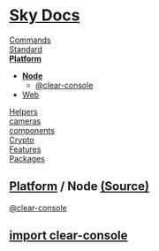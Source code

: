 <!--- This Node was auto-generated using "npx sky readme" --> 

# [Sky Docs](../../README.md)

[Commands](..%2F..%2F%5Fcommands%2FREADME.md)   
[Standard](..%2F..%2Fstandard%2FREADME.md)   
**[Platform](..%2F..%2Fplatform%2FREADME.md)**   
* **[Node](..%2F..%2Fplatform%2Fnode%2FREADME.md)**  
   * [@clear-console](..%2F..%2Fplatform%2Fnode%2F%40clear-console%2FREADME.md)
* [Web](..%2F..%2Fplatform%2Fweb%2FREADME.md)
  
[Helpers](..%2F..%2Fhelpers%2FREADME.md)   
[cameras](..%2F..%2Fcameras%2FREADME.md)   
[components](..%2F..%2Fcomponents%2FREADME.md)   
[Crypto](..%2F..%2Fcrypto%2FREADME.md)   
[Features](..%2F..%2Ffeatures%2FREADME.md)   
[Packages](..%2F..%2Fpkgs%2FREADME.md)   

## [Platform](..%2F..%2Fplatform%2FREADME.md) / Node [(Source)](..%2F..%2Fplatform%2Fnode%2F)

[@clear-console](..%2F..%2Fplatform%2Fnode%2F%40clear-console%2FREADME.md)   
  
## [import clear-console](@clear-console/@clear-console.md)